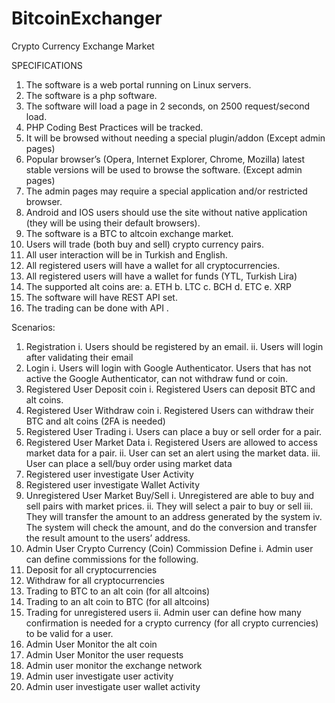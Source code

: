 # BitcoinExchanger
Crypto Currency Exchange Market

SPECIFICATIONS
1.	The software is a web portal running on Linux servers. 
2.	The software is a php software. 
3.	The software will load a page in 2 seconds, on 2500 request/second load.
4.	PHP Coding Best Practices will be tracked.
5.	It will be browsed without needing a special plugin/addon (Except admin pages)
6.	Popular browser’s (Opera, Internet Explorer, Chrome, Mozilla) latest stable versions will be used to browse the software. (Except admin pages)
7.	The admin pages may require a special application and/or restricted browser.
8.	Android and IOS users should use the site without native application (they will be using their default browsers).
9.	The software is a BTC to altcoin exchange market. 
10.	Users will trade (both buy and sell) crypto currency pairs. 
11.	All user interaction will be in Turkish and English. 
12.	All registered users will have a wallet for all cryptocurrencies.
13.	All registered users will have a wallet for funds (YTL, Turkish Lira)
14.	The supported alt coins are:
a.	ETH 
b.	LTC
c.	BCH 
d.	ETC
e.	XRP
15.	The software will have REST API set.
16.	The trading can be done with API .

Scenarios:
1.	Registration
i.	Users should be registered by an email. 
ii.	Users will login after validating their email  
2.	Login
i.	Users will login with Google Authenticator. Users that has not active the Google Authenticator, can not withdraw fund or coin.
3.	Registered User Deposit coin
i.	Registered Users can deposit BTC and alt coins. 
4.	Registered User Withdraw coin
i.	Registered Users can withdraw their BTC and alt coins (2FA is needed)
5.	Registered User Trading
i.	Users can place a buy or sell order for a pair. 
6.	Registered User Market Data
i.	Registered Users are allowed to access market data for a pair.
ii.	User can set an alert using the market data.
iii.	User can place a sell/buy order using market data 
7.	Registered user investigate User Activity
8.	Registered user investigate Wallet Activity
9.	Unregistered User Market Buy/Sell
i.	Unregistered are able to buy and sell pairs with market prices.
ii.	They will select a pair to buy or sell
iii.	They will transfer the amount to an address generated by the system
iv.	The system will check the amount, and do the conversion and transfer the result amount to the users’ address.
10.	Admin User Crypto Currency (Coin) Commission Define
i.	Admin user can define commissions for the following. 
1.	Deposit for all cryptocurrencies
2.	Withdraw for all cryptocurrencies
3.	Trading to BTC to an alt coin (for all altcoins)
4.	Trading to an alt coin to BTC (for all altcoins)
5.	Trading for unregistered users
ii.	Admin user can define how many confirmation is needed for a crypto currency (for all crypto currencies) to be valid for a user.
11.	Admin User Monitor the alt coin
12.	Admin User Monitor the user requests
13.	Admin user monitor the exchange network
14.	Admin user investigate user activity
15.	Admin user investigate user wallet activity

